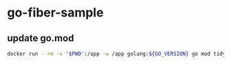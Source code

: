 # go-fiber-sample

## update go.mod
```bash
docker run --rm -v "$PWD":/app -w /app golang:${GO_VERSION} go mod tidy
```
